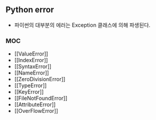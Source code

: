 
## Python error
+ 파이썬의 대부분의 에러는 Exception 클래스에 의해 파생된다.

### MOC
+ [[ValueError]]
+ [[IndexError]]
+ [[SyntaxError]]
+ [[NameError]]
+ [[ZeroDivisionError]]
+ [[TypeError]]
+ [[KeyError]]
+ [[FileNotFoundError]]
+ [[AttributeError]]
+ [[OverFlowError]]
